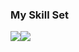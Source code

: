 ### My Skill Set

![](https://img.shields.io/badge/Python-3776AB?style=for-the-badge&logo=python&logoColor=white)![](https://img.shields.io/badge/KFC-F40027?style=for-the-badge&logo=kfc&logoColor=white)

